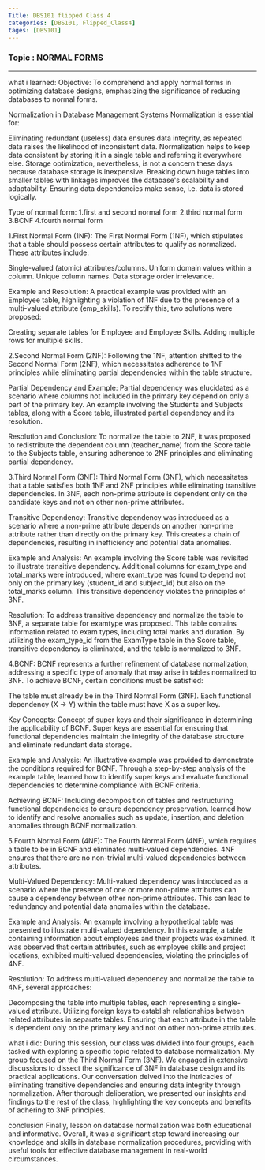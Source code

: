 ```yaml
---
Title: DBS101 flipped Class 4
categories: [DBS101, Flipped_Class4]
tages: [DBS101]
---
```


### Topic : NORMAL FORMS
----

what i learned:
Objective: To comprehend and apply normal forms in optimizing database designs, emphasizing the significance of reducing databases to normal forms.

Normalization in Database Management Systems
Normalization is essential for:

Eliminating redundant (useless) data ensures data integrity, as repeated data raises the likelihood of inconsistent data.
Normalization helps to keep data consistent by storing it in a single table and referring it everywhere else.
Storage optimization, nevertheless, is not a concern these days because database storage is inexpensive.
Breaking down huge tables into smaller tables with linkages improves the database's scalability and adaptability.
Ensuring data dependencies make sense, i.e. data is stored logically.

Type of normal form:
1.first and second normal form
2.third normal form
3.BCNF
4.fourth normal form


1.First Normal Form (1NF):
The First Normal Form (1NF), which stipulates that a table should possess certain attributes to qualify as normalized. These attributes include:

Single-valued (atomic) attributes/columns.
Uniform domain values within a column.
Unique column names.
Data storage order irrelevance.

Example and Resolution:
A practical example was provided with an Employee table, highlighting a violation of 1NF due to the presence of a multi-valued attribute (emp_skills). To rectify this, two solutions were proposed:

Creating separate tables for Employee and Employee Skills.
Adding multiple rows for multiple skills.

2.Second Normal Form (2NF):
Following the 1NF, attention shifted to the Second Normal Form (2NF), which necessitates adherence to 1NF principles while eliminating partial dependencies within the table structure.

Partial Dependency and Example:
Partial dependency was elucidated as a scenario where columns not included in the primary key depend on only a part of the primary key. An example involving the Students and Subjects tables, along with a Score table, illustrated partial dependency and its resolution.

Resolution and Conclusion:
To normalize the table to 2NF, it was proposed to redistribute the dependent column (teacher_name) from the Score table to the Subjects table, ensuring adherence to 2NF principles and eliminating partial dependency.

3.Third Normal Form (3NF):
Third Normal Form (3NF), which necessitates that a table satisfies both 1NF and 2NF principles while eliminating transitive dependencies. In 3NF, each non-prime attribute is dependent only on the candidate keys and not on other non-prime attributes.

Transitive Dependency:
Transitive dependency was introduced as a scenario where a non-prime attribute depends on another non-prime attribute rather than directly on the primary key. This creates a chain of dependencies, resulting in inefficiency and potential data anomalies.

Example and Analysis:
An example involving the Score table was revisited to illustrate transitive dependency. Additional columns for exam_type and total_marks were introduced, where exam_type was found to depend not only on the primary key (student_id and subject_id) but also on the total_marks column. This transitive dependency violates the principles of 3NF.

Resolution:
To address transitive dependency and normalize the table to 3NF, a separate table for examtype was proposed. This table contains information related to exam types, including total marks and duration. By utilizing the exam_type_id from the ExamType table in the Score table, transitive dependency is eliminated, and the table is normalized to 3NF.

4.BCNF:
BCNF represents a further refinement of database normalization, addressing a specific type of anomaly that may arise in tables normalized to 3NF. To achieve BCNF, certain conditions must be satisfied:

The table must already be in the Third Normal Form (3NF).
Each functional dependency (X → Y) within the table must have X as a super key.

Key Concepts:
Concept of super keys and their significance in determining the applicability of BCNF. Super keys are essential for ensuring that functional dependencies maintain the integrity of the database structure and eliminate redundant data storage.

Example and Analysis:
An illustrative example was provided to demonstrate the conditions required for BCNF. Through a step-by-step analysis of the example table, learned how to identify super keys and evaluate functional dependencies to determine compliance with BCNF criteria.

Achieving BCNF:
Including decomposition of tables and restructuring functional dependencies to ensure dependency preservation. learned how to identify and resolve anomalies such as update, insertion, and deletion anomalies through BCNF normalization.

5.Fourth Normal Form (4NF):
The Fourth Normal Form (4NF), which requires a table to be in BCNF and eliminates multi-valued dependencies. 4NF ensures that there are no non-trivial multi-valued dependencies between attributes.

Multi-Valued Dependency:
Multi-valued dependency was introduced as a scenario where the presence of one or more non-prime attributes can cause a dependency between other non-prime attributes. This can lead to redundancy and potential data anomalies within the database.

Example and Analysis:
An example involving a hypothetical table was presented to illustrate multi-valued dependency. In this example, a table containing information about employees and their projects was examined. It was observed that certain attributes, such as employee skills and project locations, exhibited multi-valued dependencies, violating the principles of 4NF.

Resolution:
To address multi-valued dependency and normalize the table to 4NF, several approaches:

Decomposing the table into multiple tables, each representing a single-valued attribute.
Utilizing foreign keys to establish relationships between related attributes in separate tables.
Ensuring that each attribute in the table is dependent only on the primary key and not on other non-prime attributes.

what i did:
During this session, our class was divided into four groups, each tasked with exploring a specific topic related to database normalization. My group focused on the Third Normal Form (3NF). We engaged in extensive discussions to dissect the significance of 3NF in database design and its practical applications. Our conversation delved into the intricacies of eliminating transitive dependencies and ensuring data integrity through normalization. After thorough deliberation, we presented our insights and findings to the rest of the class, highlighting the key concepts and benefits of adhering to 3NF principles.

conclusion
Finally, lesson on database normalization was both educational and informative. Overall, it was a significant step toward increasing our knowledge and skills in database normalization procedures, providing with useful tools for effective database management in real-world circumstances.





